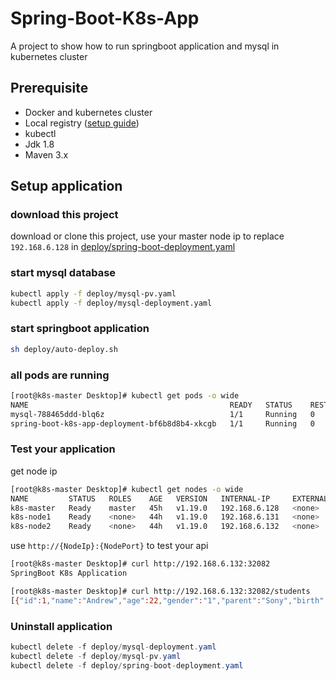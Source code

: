 # Spring-Boot-K8s-App
A project to show how to run springboot application and mysql in kubernetes cluster

## Prerequisite
- Docker and kubernetes cluster
- Local registry ([setup guide](https://medium.com/htc-research-engineering-blog/setup-local-docker-repository-for-local-kubernetes-cluster-354f0730ed3a))
- kubectl
- Jdk 1.8
- Maven 3.x

## Setup application
### download this project
download or clone this project, use your master node ip to replace `192.168.6.128` in [deploy/spring-boot-deployment.yaml](https://github.com/Alphathur/spring-boot-k8s-app/blob/master/deploy/spring-boot-deployment.yaml#L30)
### start mysql database
```bash
kubectl apply -f deploy/mysql-pv.yaml
kubectl apply -f deploy/mysql-deployment.yaml
```
### start springboot application
```bash
sh deploy/auto-deploy.sh
```
### all pods are running
```bash
[root@k8s-master Desktop]# kubectl get pods -o wide
NAME                                             READY   STATUS    RESTARTS   AGE    IP            NODE        NOMINATED NODE   READINESS GATES
mysql-788465ddd-blq6z                            1/1     Running   0          108s   10.244.1.33   k8s-node1   <none>           <none>
spring-boot-k8s-app-deployment-bf6b8d8b4-xkcgb   1/1     Running   0          11m    10.244.2.25   k8s-node2   <none>           <none>
```
### Test your application
get node ip
```bash
[root@k8s-master Desktop]# kubectl get nodes -o wide
NAME         STATUS   ROLES    AGE   VERSION   INTERNAL-IP     EXTERNAL-IP   OS-IMAGE                KERNEL-VERSION               CONTAINER-RUNTIME
k8s-master   Ready    master   45h   v1.19.0   192.168.6.128   <none>        CentOS Linux 7 (Core)   3.10.0-957.12.2.el7.x86_64   docker://18.6.1
k8s-node1    Ready    <none>   44h   v1.19.0   192.168.6.131   <none>        CentOS Linux 7 (Core)   3.10.0-957.12.2.el7.x86_64   docker://18.6.1
k8s-node2    Ready    <none>   44h   v1.19.0   192.168.6.132   <none>        CentOS Linux 7 (Core)   3.10.0-957.12.2.el7.x86_64   docker://18.6.1
```
use `http://{NodeIp}:{NodePort}` to test your api
```bash
[root@k8s-master Desktop]# curl http://192.168.6.132:32082
SpringBoot K8s Application
```
```bash
[root@k8s-master Desktop]# curl http://192.168.6.132:32082/students
[{"id":1,"name":"Andrew","age":22,"gender":"1","parent":"Sony","birth":"1998-06-23"},{"id":2,"name":"Tom","age":21,"gender":"0","parent":"Jackie","birth":"1999-01-23"},{"id":3,"name":"Johnson","age":20,"gender":"1","parent":"Mickey","birth":"1920-11-23"}]
```

### Uninstall application
```java
kubectl delete -f deploy/mysql-deployment.yaml
kubectl delete -f deploy/mysql-pv.yaml
kubectl delete -f deploy/spring-boot-deployment.yaml
```
